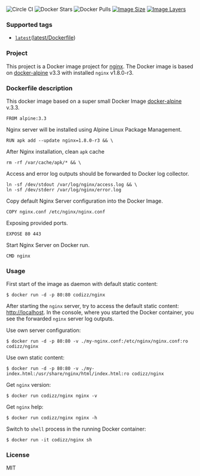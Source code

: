 ![Circle CI](https://img.shields.io/circleci/project/codizz/docker-alpine-nginx.svg)
![Docker Stars](https://img.shields.io/docker/stars/codizz/nginx.svg)
![Docker Pulls](https://img.shields.io/docker/pulls/codizz/nginx.svg)
[![Image Size](https://img.shields.io/imagelayers/image-size/codizz/nginx/latest.svg)](https://imagelayers.io/?images=codizz/nginx:latest)
[![Image Layers](https://img.shields.io/imagelayers/layers/codizz/nginx/latest.svg)](https://imagelayers.io/?images=codizz/nginx:latest)

### Supported tags

* [`latest`](https://github.com/codizz/docker-alpine-nginx/tree/master)([latest/Dockerfile](https://github.com/codizz/docker-alpine-nginx/tree/master/Dockerfile))

### Project

This project is a Docker image project for [nginx](http://nginx.org/). The Docker image is based on [docker-alpine](https://github.com/gliderlabs/docker-alpine) v3.3 with installed `nginx` v1.8.0-r3.

### Dockerfile description

This docker image based on a super small Docker Image [docker-alpine](https://github.com/gliderlabs/docker-alpine) v.3.3.

    FROM alpine:3.3

Nginx server will be installed using Alpine Linux Package Management.

    RUN apk add --update nginx=1.8.0-r3 && \
    
After Nginx installation, clean `apk` cache

    rm -rf /var/cache/apk/* && \
    
Access and error log outputs should be forwarded to Docker log collector.

    ln -sf /dev/stdout /var/log/nginx/access.log && \
    ln -sf /dev/stderr /var/log/nginx/error.log

Copy default Nginx Server configuration into the Docker Image.

    COPY nginx.conf /etc/nginx/nginx.conf

Exposing provided ports.

    EXPOSE 80 443

Start Nginx Server on Docker run.

    CMD nginx

### Usage

First start of the image as daemon with default static content:

    $ docker run -d -p 80:80 codizz/nginx

After starting the `nginx` server, try to access the default static content: [http://localhost](http://localhost).
In the console, where you started the Docker container, you see the forwarded `nginx` server log outputs.

Use own server configuration:

    $ docker run -d -p 80:80 -v ./my-nginx.conf:/etc/nginx/nginx.conf:ro codizz/nginx

Use own static content:

    $ docker run -d -p 80:80 -v ./my-index.html:/usr/share/nginx/html/index.html:ro codizz/nginx

Get `nginx` version:

    $ docker run codizz/nginx nginx -v

Get `nginx` help:

    $ docker run codizz/nginx nginx -h

Switch to `shell` process in the running Docker container:

    $ docker run -it codizz/nginx sh

### License

MIT
